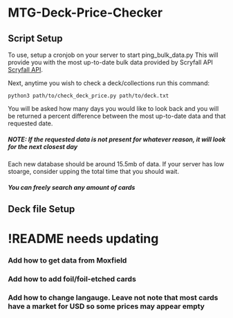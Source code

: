 # MTG-Deck-Price-Checker

## Script Setup
To use, setup a cronjob on your server to start ping_bulk_data.py
This will provide you with the most up-to-date bulk data provided by Scryfall API [Scryfall API](https://scryfall.com/docs/api/bulk-data).

Next, anytime you wish to check a deck/collections run this command:
```
python3 path/to/check_deck_price.py path/to/deck.txt
```
You will be asked how many days you would like to look back and you will be returned a percent difference between the most up-to-date data and that requested date.
##### NOTE: If the requested data is not present for whatever reason, it will look for the next closest day

Each new database should be around 15.5mb of data. If your server has low stoarge, consider upping the total time that you should wait.

##### You can freely search any amount of cards


## Deck file Setup
# !README needs updating
### Add how to get data from Moxfield
### Add how to add foil/foil-etched cards
### Add how to change langauge. Leave not note that most cards have a market for USD so some prices may appear empty
